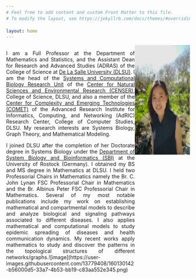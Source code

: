 ```yaml
---
# Feel free to add content and custom Front Matter to this file.
# To modify the layout, see https://jekyllrb.com/docs/themes/#overriding-theme-defaults

layout: home
---
```

<style>
/* Create two unequal columns that floats next to each other */
.column {
  float: left;
}

.left {
  width: 70%;
  text-align: justify;
}

.right {
  width: 30%;
}
</style>

<div class="row">
	<div class="column left">
		<p>
		I am a Full Professor at the Department of Mathematics and Statistics, and the Assistant Dean for Research and Advanced Studies (ADRAS) of the College of Science at <a href="https://www.dlsu.edu.ph/" target="_blank">De La Salle University (DLSU)</a>. I am the head of the <a href="https://dlsu-scomb.github.io/" target="_blank">Systems and Computational Biology Research Unit</a> of the <a href="https://www.dlsu.edu.ph/research/research-centers/censer/censer-3/" target="_blank">Center for Natural Sciences and Environmental Research (CENSER)</a>, College of Science, DLSU, and also a member of the <a href="https://comet.dlsu.edu.ph/" target="_blank">Center for Complexity and Emerging Technologies (COMET)</a> of the Advanced Research Institute for Informatics, Computing, and Networking (AdRIC) Research Center, College of Computer Studies, DLSU. My research interests are Systems Biology, Graph Theory, and Mathematical Modeling.
		</p>
		<p>
		I joined DLSU after the completion of her Doctorate degree in Systems Biology under the <a href="https://www.sbi.uni-rostock.de/team/detail/dr-angelyn-lao" target="_blank">Department of System Biology and Bioinformatics (SBI)</a> at the University of Rostock (Germany). I obtained my BS and MS degree in Mathematics at DLSU. I held two Professorial Chairs in Mathematics namely the Br. C. John Lynan FSC Professorial Chair in Mathematics and the Br. Albinus Peter FSC Professorial Chair in Mathematics. Several of my most notable publications include my work on establishing mathematical and compartmental models to describe and analyze biological and signaling pathways associated to different diseases. I also applies mathematical and computational models to study epidemic spreading of diseases and health communication dynamics. My recent works apply mathematics to study and discover the patterns in the topological structures of different networks/graphs.![image](https://user-images.githubusercontent.com/13779408/160130142-b56000d5-33a7-4b53-bb19-c83aa552e345.png)
		</p>
	</div>
	<div class="column right">
	
<img src='/assets/angelyn-lao.jpg' width='220' height='300' align='right' />

	</div>
</div>
